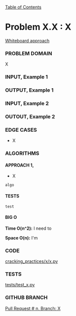 [Table of Contents](../../README.md)


# Problem X.X : X

[Whiteboard approach](X)

### PROBLEM DOMAIN
X

### INPUT, Example 1


### OUTPUT, Example 1



### INPUT, Example 2

### OUTOUT, Example 2



### EDGE CASES
- X


### ALGORITHMS

#### APPROACH 1,
- X


```
algo

```


#### TESTS
```
test
```


#### BIG O
**Time O(n^2):** I need to

**Space O(n):** I'm

### CODE
[cracking_practices/x/x.py](x.py)


### TESTS
[tests/test_x.py](../../tests/x.py)

### GITHUB BRANCH

[Pull Request # n, Branch: X](https://github.com/ilealm/cracking-practices/pull/X)
